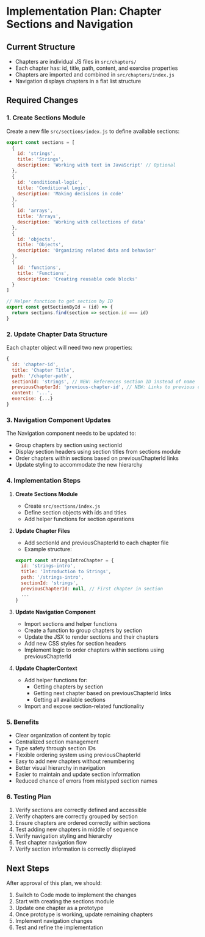 # Implementation Plan: Chapter Sections and Navigation

## Current Structure
- Chapters are individual JS files in `src/chapters/`
- Each chapter has: id, title, path, content, and exercise properties
- Chapters are imported and combined in `src/chapters/index.js`
- Navigation displays chapters in a flat list structure

## Required Changes

### 1. Create Sections Module
Create a new file `src/sections/index.js` to define available sections:
```js
export const sections = [
  {
    id: 'strings',
    title: 'Strings',
    description: 'Working with text in JavaScript' // Optional
  },
  {
    id: 'conditional-logic',
    title: 'Conditional Logic',
    description: 'Making decisions in code'
  },
  {
    id: 'arrays',
    title: 'Arrays',
    description: 'Working with collections of data'
  },
  {
    id: 'objects',
    title: 'Objects',
    description: 'Organizing related data and behavior'
  },
  {
    id: 'functions',
    title: 'Functions',
    description: 'Creating reusable code blocks'
  }
]

// Helper function to get section by ID
export const getSectionById = (id) => {
  return sections.find(section => section.id === id)
}
```

### 2. Update Chapter Data Structure
Each chapter object will need two new properties:
```js
{
  id: 'chapter-id',
  title: 'Chapter Title',
  path: '/chapter-path',
  sectionId: 'strings', // NEW: References section ID instead of name
  previousChapterId: 'previous-chapter-id', // NEW: Links to previous chapter
  content: '...',
  exercise: {...}
}
```

### 3. Navigation Component Updates
The Navigation component needs to be updated to:
- Group chapters by section using sectionId
- Display section headers using section titles from sections module
- Order chapters within sections based on previousChapterId links
- Update styling to accommodate the new hierarchy

### 4. Implementation Steps

1. **Create Sections Module**
   - Create `src/sections/index.js`
   - Define section objects with ids and titles
   - Add helper functions for section operations

2. **Update Chapter Files**
   - Add sectionId and previousChapterId to each chapter file
   - Example structure:
   ```js
   export const stringsIntroChapter = {
     id: 'strings-intro',
     title: 'Introduction to Strings',
     path: '/strings-intro',
     sectionId: 'strings',
     previousChapterId: null, // First chapter in section
     ...
   }
   ```

3. **Update Navigation Component**
   - Import sections and helper functions
   - Create a function to group chapters by section
   - Update the JSX to render sections and their chapters
   - Add new CSS styles for section headers
   - Implement logic to order chapters within sections using previousChapterId

4. **Update ChapterContext**
   - Add helper functions for:
     - Getting chapters by section
     - Getting next chapter based on previousChapterId links
     - Getting all available sections
   - Import and expose section-related functionality

### 5. Benefits
- Clear organization of content by topic
- Centralized section management
- Type safety through section IDs
- Flexible ordering system using previousChapterId
- Easy to add new chapters without renumbering
- Better visual hierarchy in navigation
- Easier to maintain and update section information
- Reduced chance of errors from mistyped section names

### 6. Testing Plan
1. Verify sections are correctly defined and accessible
2. Verify chapters are correctly grouped by section
3. Ensure chapters are ordered correctly within sections
4. Test adding new chapters in middle of sequence
5. Verify navigation styling and hierarchy
6. Test chapter navigation flow
7. Verify section information is correctly displayed

## Next Steps
After approval of this plan, we should:
1. Switch to Code mode to implement the changes
2. Start with creating the sections module
3. Update one chapter as a prototype
4. Once prototype is working, update remaining chapters
5. Implement navigation changes
6. Test and refine the implementation